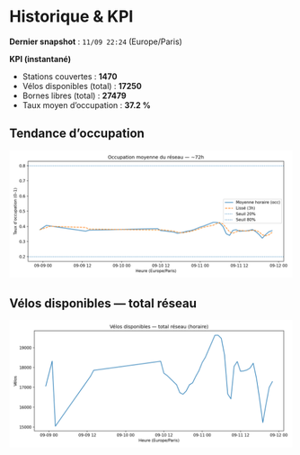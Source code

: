 # Historique & KPI

**Dernier snapshot** : `11/09 22:24` (Europe/Paris)

**KPI (instantané)**

- Stations couvertes : **1470**
- Vélos disponibles (total) : **17250**
- Bornes libres (total) : **27479**
- Taux moyen d’occupation : **37.2 %**

## Tendance d’occupation

![Mean occupancy](assets/figs/occupancy_last72h.png)

## Vélos disponibles — total réseau

![Bikes total](assets/figs/bikes_total_last72h.png)
